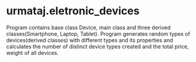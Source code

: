 # urmataj.eletronic_devices
Program contains base class Device, main class and three derived classes(Smartphone, Laptop, Tablet). Program generates random types of devices(derived classes) with different types and its properties and calculates the number of distinct device types created and the total price, weight of all devices.


